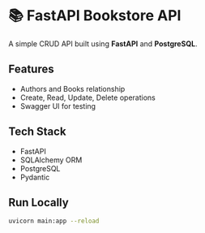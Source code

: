 # 📚 FastAPI Bookstore API

A simple CRUD API built using **FastAPI** and **PostgreSQL**.

## Features
- Authors and Books relationship
- Create, Read, Update, Delete operations
- Swagger UI for testing

## Tech Stack
- FastAPI
- SQLAlchemy ORM
- PostgreSQL
- Pydantic

## Run Locally
```bash
uvicorn main:app --reload
